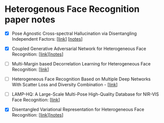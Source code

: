# Heterogenous Face Recognition paper notes

 - [x] Pose Agnostic Cross-spectral Hallucination via Disentangling Independent Factors: [[link](https://arxiv.org/abs/1909.04365)] [[notes](./duan2019pose.md)]
 - [x] Coupled Generative Adversarial Network for Heterogeneous Face Recognition: [[link](https://www.sciencedirect.com/science/article/pii/S0262885619304548)][[notes](./iranmanesh2019coupled.md)]
 - [ ] Multi-Margin based Decorrelation Learning for Heterogeneous Face Recognition: [[link](https://www.ijcai.org/proceedings/2019/0096.pdf)]
 - [ ] Heterogeneous Face Recognition Based on Multiple Deep Networks With Scatter Loss and Diversity Combination - [[link](https://ieeexplore.ieee.org/stamp/stamp.jsp?arnumber=8731895)]
 - [ ] LAMP-HQ: A Large-Scale Multi-Pose High-Quality Database for NIR-VIS Face Recognition: [[link](https://arxiv.org/abs/1912.07809)]
 - [x] Disentangled Variational Representation for Heterogeneous Face Recognition: [[link](https://arxiv.org/pdf/1809.01936.pdf)][[notes](./wu2019disentangled.md)]


